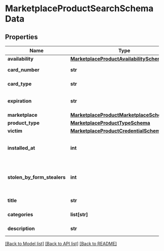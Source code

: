 # MarketplaceProductSearchSchemaData


## Properties
Name | Type | Description | Notes
------------ | ------------- | ------------- | -------------
**availability** | [**MarketplaceProductAvailabilitySchema**](MarketplaceProductAvailabilitySchema.md) |  | [optional] 
**card_number** | **str** | Credit card number. | [optional] 
**card_type** | **str** | Credit card type. | [optional] 
**expiration** | **str** | Credit card expiration date. | [optional] 
**marketplace** | [**MarketplaceProductMarketplaceSchema**](MarketplaceProductMarketplaceSchema.md) |  | [optional] 
**product_type** | [**MarketplaceProductTypeSchema**](MarketplaceProductTypeSchema.md) |  | [optional] 
**victim** | [**MarketplaceProductCredentialSchemaVictim**](MarketplaceProductCredentialSchemaVictim.md) |  | [optional] 
**installed_at** | **int** | Timestamp when bot was installed. | [optional] 
**stolen_by_form_stealers** | **int** | Count of stolen credentials in this package. | [optional] 
**title** | **str** | Product title. | [optional] 
**categories** | **list[str]** | Product categories. | [optional] 
**description** | **str** | Product description. | [optional] 

[[Back to Model list]](../README.md#documentation-for-models) [[Back to API list]](../README.md#documentation-for-api-endpoints) [[Back to README]](../README.md)


